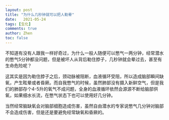 ```yaml
---
layout: post
title: "为什么几秒钟就可以把人勒晕"
date:   2021-05-24
tags: [生化]
comments: true
author: Zhen
toc: false
---
```

不知道有没有人跟我一样好奇过，为什么一般人随便可以憋气一两分钟，经常潜水的憋气5分钟都没问题，但是被坏人从背后勒住脖子，几秒钟就会晕过去，甚至有生命危险呢？

这其实是因为勒住脖子之后，颈动脉被阻断，血液循环受阻，所以造成脑部瞬间缺氧，产生眩晕或者昏厥。而自我憋气的时候，虽然肺部没有摄入新鲜空气，但是我们的肺部存个4-5升的氧气不成问题，全身的血液循环依然会源源不断给脑部供氧，如果细水长流，在憋气状态下也可以使用好几分钟。

当然经常脑缺氧会对脑部细胞造成伤害，虽然自由潜水的专家说憋气几分钟对脑部不会造成伤害，但是还是要避免经常缺氧和昏厥的。
<!--stackedit_data:
eyJoaXN0b3J5IjpbMTY3NjA5ODI2MCw4MzkwNjM3NzUsLTYxMT
YzMjc2Nl19
-->